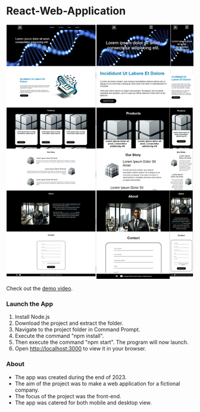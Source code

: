 # React-Web-Application

<img src="ReactWebApp1.png"/>

Check out the [demo video](https://youtu.be/4BfbvbWo2OA).

### Launch the App

1) Install Node.js
2) Download the project and extract the folder.
3) Navigate to the project folder in Command Prompt.
4) Execute the command "npm install".
5) Then execute the command "npm start". The program will now launch. 
6) Open [http://localhost:3000](http://localhost:3000) to view it in your browser.

### About

- The app was created during the end of 2023.
- The aim of the project was to make a web application for a fictional company.
- The focus of the project was the front-end.
- The app was catered for both mobile and desktop view. 

